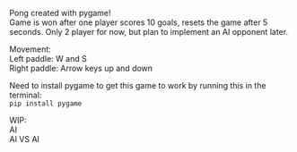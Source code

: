 Pong created with pygame!\
Game is won after one player scores 10 goals, resets the game after 5 seconds.
Only 2 player for now, but plan to implement an AI opponent later.

Movement:\
Left paddle: W and S\
Right paddle: Arrow keys up and down

Need to install pygame to get this game to work by running this in the terminal:\
```pip install pygame```

WIP:\
AI\
AI VS AI